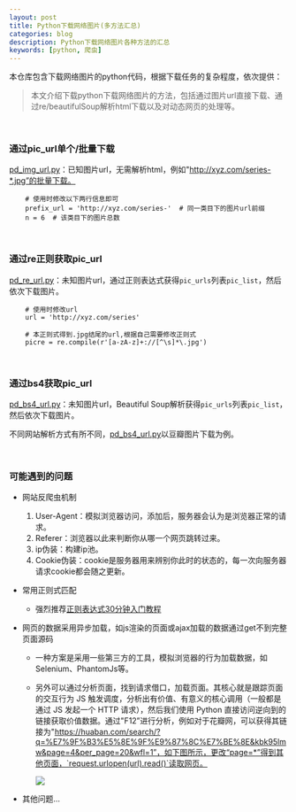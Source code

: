 ```yaml
---
layout: post
title: Python下载网络图片(多方法汇总)
categories: blog
description: Python下载网络图片各种方法的汇总
keywords: [python, 爬虫]
---
```




本仓库包含下载网络图片的python代码，根据下载任务的复杂程度，依次提供：



> 本文介绍下载python下载网络图片的方法，包括通过图片url直接下载、通过re/beautifulSoup解析html下载以及对动态网页的处理等。

​	



### 通过pic_url单个/批量下载

[pd_img_url.py](https://github.com/tmylla/Pic_download_via_py/blob/master/pd_img_url.py)：已知图片url，无需解析html，例如"http://xyz.com/series-*.jpg”的批量下载。

```
	# 使用时修改以下两行信息即可
	prefix_url = 'http://xyz.com/series-'  # 同一类目下的图片url前缀
	n = 6  # 该类目下的图片总数
```

​	

### 通过re正则获取pic_url

[pd_re_url.py](https://github.com/tmylla/Pic_download_via_py/blob/master/pd_re_url.py)：未知图片url，通过正则表达式获得`pic_urls`列表`pic_list`，然后依次下载图片。

```
    # 使用时修改url
    url = 'http://xyz.com/series'
    
    # 本正则式得到.jpg结尾的url,根据自己需要修改正则式
    picre = re.compile(r'[a-zA-z]+://[^\s]*\.jpg')  
```

​	

### 通过bs4获取pic_url

[pd_bs4_url.py](https://github.com/tmylla/Pic_download_via_py/blob/master/pd_bs4_url.py)：未知图片url，Beautiful Soup解析获得`pic_urls`列表`pic_list`，然后依次下载图片。

不同网站解析方式有所不同，[pd_bs4_url.py](https://github.com/tmylla/Pic_download_via_py/blob/master/pd_bs4_url.py)以豆瓣图片下载为例。

​	

### 可能遇到的问题

- 网站反爬虫机制

  1. User-Agent：模拟浏览器访问，添加后，服务器会认为是浏览器正常的请求。
  2. Referer：浏览器以此来判断你从哪一个网页跳转过来。
  3. ip伪装：构建ip池。
  4. Cookie伪装：cookie是服务器用来辨别你此时的状态的，每一次向服务器请求cookie都会随之更新。

- 常用正则式匹配

  - 强烈推荐[正则表达式30分钟入门教程](https://www.jb51.net/tools/zhengze.html)

- 网页的数据采用异步加载，如js渲染的页面或ajax加载的数据通过get不到完整页面源码

  - 一种方案是采用一些第三方的工具，模拟浏览器的行为加载数据，如Selenium、PhantomJs等。

  - 另外可以通过分析页面，找到请求借口，加载页面。其核心就是跟踪页面的交互行为 JS 触发调度，分析出有价值、有意义的核心调用（一般都是通过 JS 发起一个 HTTP 请求），然后我们使用 Python 直接访问逆向到的链接获取价值数据。通过"F12”进行分析，例如对于花瓣网，可以获得其链接为"https://huaban.com/search/?q=%E7%9F%B3%E5%8E%9F%E9%87%8C%E7%BE%8E&kbk95lmw&page=4&per_page=20&wfl=1”，如下图所示，更改“page=*”得到其他页面，`request.urlopen(url).read()`读取网页。

    ![](https://i.loli.net/2020/06/18/kdWIXVEYfwPi4s3.png)

- 其他问题...